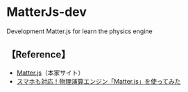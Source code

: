 # MatterJs-dev
Development Matter.js for learn the physics engine

## 【Reference】
- [Matter.js](http://brm.io/matter-js/)（本家サイト）
- [スマホも対応！物理演算エンジン「Matter.js」を使ってみた](http://liginc.co.jp/web/js/other-js/155192)

